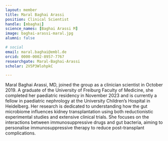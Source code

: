 ```yaml
---
layout: member
title: Maral Baghai Arassi
position: Clinical Scientist
handle: [mbaghai]
science_names: [Baghai Arassi M]
image: baghai-arassi-maral.jpg
alumni: false

# social
email: maral.baghai@embl.de
orcid: 0000-0002-8957-7767
researchgate: Maral-Baghai-Arassi
scholar: 2V5P3WlohpkC

---
```

Maral Baghai Arassi, MD, joined the group as a clinician scientist in October 2019. A graduate of the University of Freiburg Faculty of Medicine, she completed her paediatric residency in November 2023 and is currently a fellow in paediatric nephrology at the University Children’s Hospital in Heidelberg. Her research is dedicated to understanding how the gut microbiome influences kidney transplantation using both reductionistic experimental studies and extensive clinical trials. She focuses on the interactions between immunosuppressive drugs and gut bacteria, aiming to personalise immunosuppressive therapy to reduce post-transplant complications.
